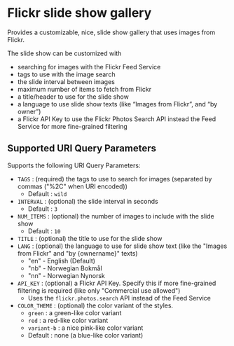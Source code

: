 ﻿# Flickr slide show gallery #

Provides a customizable, nice, slide show gallery that uses images from Flickr.

The slide show can be customized with

* searching for images with the Flickr Feed Service
* tags to use with the image search
* the slide interval between images
* maximum number of items to fetch from Flickr
* a title/header to use for the slide show
* a language to use slide show texts (like “Images from Flickr”, and “by owner”)
* a Flickr API Key to use the Flickr Photos Search API instead the Feed Service
  for more fine-grained filtering

## Supported URI Query Parameters ##

Supports the following URI Query Parameters:

* `TAGS` : (required) the tags to use to search for images (separated by commas
  ("%2C" when URI encoded))
    * Default : `wild`
* `INTERVAL` : (optional) the slide interval in seconds
    * Default : `3`
* `NUM_ITEMS` : (optional) the number of images to include with the slide show
    * Default : `10`
* `TITLE` : (optional) the title to use for the slide show
* `LANG` : (optional) the language to use for slide show text (like the
    "Images from Flickr" and "by {ownername}" texts)
    * "en" - English (Default)
    * "nb" - Norwegian Bokmål
    * "nn" - Norwegian Nynorsk
* `API_KEY` : (optional) a Flickr API Key. Specify this if more fine-grained
  filtering is required (like only "Commercial use allowed")
    * Uses the `flickr.photos.search` API instead of the Feed Service
* `COLOR_THEME` : (optional) the color variant of the styles.
    * `green` : a green-like color variant
    * `red` : a red-like color variant
    * `variant-b` : a nice pink-like color variant
    * Default : none (a blue-like color variant)
